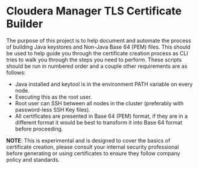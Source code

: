 # Cloudera Manager TLS Certificate Builder

The purpose of this project is to help document and automate the process of building Java keystores and Non-Java Base 64 (PEM) files.  This should be used to help guide you through the certificate creation process as CLI tries to walk you through the steps you need to perform.  These scripts should be run in numbered order and a couple other requirements are as follows:

* Java installed and keytool is in the environment PATH variable on every node.
* Executing this as the root user.
* Root user can SSH between all nodes in the cluster (preferably with password-less SSH Key files).
* All certificates are presented in Base 64 (PEM) format, if they are in a different format it would be best to transform it into Base 64 format before proceeding.

**NOTE**: This is experimental and is designed to cover the basics of certificate creation, please consult your internal security professional before generating or using certificates to ensure they follow company policy and standards.
